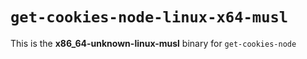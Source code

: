 # `get-cookies-node-linux-x64-musl`

This is the **x86_64-unknown-linux-musl** binary for `get-cookies-node`
